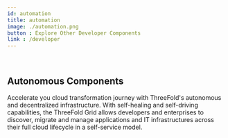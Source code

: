 ```yaml
---
id: automation
title: automation
image: ./automation.png
button : Explore Other Developer Components
link : /developer
---
```

<br>

## Autonomous Components 

Accelerate you cloud transformation journey with ThreeFold's autonomous and decentralized infrastructure. With self-healing and self-driving capabilities, the ThreeFold Grid allows developers and enterprises to discover, migrate and manage applications and IT infrastructures across their full cloud lifecycle in a self-service model.
